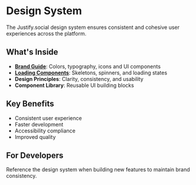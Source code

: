 # Design System

The Justify.social design system ensures consistent and cohesive user experiences across the platform.

## What's Inside

- **[Brand Guide](brand-guide.md)**: Colors, typography, icons and UI components
- **[Loading Components](loading-components.md)**: Skeletons, spinners, and loading states
- **Design Principles**: Clarity, consistency, and usability
- **Component Library**: Reusable UI building blocks

## Key Benefits

- Consistent user experience
- Faster development
- Accessibility compliance
- Improved quality

## For Developers

Reference the design system when building new features to maintain brand consistency. 